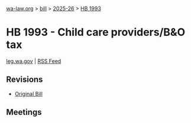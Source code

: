 [wa-law.org](/) > [bill](/bill/) > [2025-26](/bill/2025-26/) > [HB 1993](/bill/2025-26/hb/1993/)

# HB 1993 - Child care providers/B&O tax
[leg.wa.gov](https://app.leg.wa.gov/billsummary?BillNumber=1993&Year=2025&Initiative=false) | [RSS Feed](./rss.xml)

## Revisions
* [Original Bill](1/)

## Meetings
